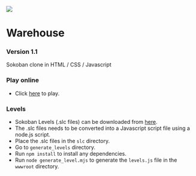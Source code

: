 ![](https://catfacetaro.github.io/Warehouse/icon.svg)

# Warehouse
### Version 1.1
Sokoban clone in HTML / CSS / Javascript

### Play online
- Click [here](https://catfacetaro.github.io/Warehouse/warehouse.html) to play.

### Levels
- Sokoban Levels (.slc files) can be downloaded from [here](https://www.sourcecode.se/sokoban/levels.php).
- The .slc files needs to be converted into a Javascript script file using a node.js script.
- Place the .slc files in the `slc` directory.
- Go to `generate_levels` directory.
- Run `npm install` to install any dependencies.
- Run `node generate_level.mjs` to generate the `levels.js` file in the `wwwroot` directory.
